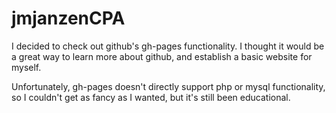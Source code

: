 # jmjanzenCPA

I decided to check out github's gh-pages functionality.  I thought it would be a great way to learn more about github, 
and establish a basic website for myself.

Unfortunately, gh-pages doesn't directly support php or mysql functionality, so I couldn't get as fancy as I wanted,
but it's still been educational.
